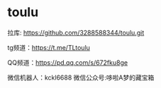 # toulu
拉库:
https://github.com/3288588344/toulu.git

tg频道：https://t.me/TLtoulu

QQ频道：https://pd.qq.com/s/672fku8ge

微信机器人：kckl6688
微信公众号:哆啦A梦的藏宝箱
